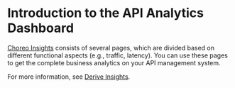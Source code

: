 # Introduction to the API Analytics Dashboard

<a href="https://console.choreo.dev/insights" onclick="appInsights.trackEvent({name: 'apim-docs-choreo-insights-view-api-analytics-dashboard',properties: { utm_source: 'APIM_docs' }});">Choreo Insights</a> consists of several pages, which are divided based on different functional aspects (e.g., traffic, latency).
You can use these pages to get the complete business analytics on your API management system. 

For more information, see [Derive Insights](https://wso2.com/choreo/docs/insights/view-api-insights/).
 

